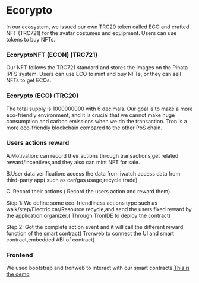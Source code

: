# Ecorypto



In our ecosystem, we issued our own TRC20 token called ECO and crafted NFT (TRC721) for the avatar costumes and equipment. Users can use tokens to buy NFTs.

### EcoryptoNFT (ECON) (TRC721)
Our NFT follows the TRC721 ​​standard and stores the images on the Pinata IPFS system. Users can use ECO to mint and buy NFTs, or they can sell NFTs to get ECOs.

### Ecorypto (ECO) (TRC20)
The total supply is 1000000000 with 6 decimals. Our goal is to make a more eco-friendly environment, and it is crucial that we cannot make huge consumption and carbon emissions when we do the transaction. Tron is a more eco-friendly blockchain compared to the other PoS chain.

### Users actions reward 

A.Motivation: can record their actions through transactions,get related reward/incentives,and they also can mint NFT for sale.

B.User data verification:
  access the data from iwatch
  access data from third-party app( such as car/gas usage,recycle  trade)

C. Record their actions (  Record the users action and reward them)

  Step 1: We define some eco-friendliness actions type such as walk/step/Electric car/Resource recycle,and send the users fixed reward by the application organizer.( Through TronIDE to deploy the contract)
          
  Step 2: Got the complete action event and it will call the different reward function of the smart contract( Tronweb to connect the UI and smart contract,embedded ABI of contract)

###  Frontend

We used bootstrap and tronweb to interact with our smart contracts.[This is the demo](https://iamjennyzhao.github.io/tron/)
